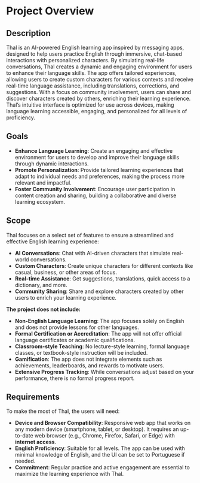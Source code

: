 # Project Overview

## Description

Thal is an AI-powered English learning app inspired by messaging apps, designed to help users practice English through immersive, chat-based interactions with personalized characters. By simulating real-life conversations, Thal creates a dynamic and engaging environment for users to enhance their language skills. The app offers tailored experiences, allowing users to create custom characters for various contexts and receive real-time language assistance, including translations, corrections, and suggestions. With a focus on community involvement, users can share and discover characters created by others, enriching their learning experience. Thal’s intuitive interface is optimized for use across devices, making language learning accessible, engaging, and personalized for all levels of proficiency.

## Goals

* **Enhance Language Learning**: Create an engaging and effective environment for users to develop and improve their language skills through dynamic interactions.
* **Promote Personalization**: Provide tailored learning experiences that adapt to individual needs and preferences, making the process more relevant and impactful.
* **Foster Community Involvement**: Encourage user participation in content creation and sharing, building a collaborative and diverse learning ecosystem.

## Scope

Thal focuses on a select set of features to ensure a streamlined and effective English learning experience:

* **AI Conversations**: Chat with AI-driven characters that simulate real-world conversations.
* **Custom Characters**: Create unique characters for different contexts like casual, business, or other areas of focus.
* **Real-time Assistance**: Get suggestions, translations, quick access to a dictionary, and more.
* **Community Sharing**: Share and explore characters created by other users to enrich your learning experience.

**The project does not include:**

* **Non-English Language Learning**: The app focuses solely on English and does not provide lessons for other languages.
* **Formal Certification or Accreditation**: The app will not offer official language certificates or academic qualifications.
* **Classroom-style Teaching**: No lecture-style learning, formal language classes, or textbook-style instruction will be included.
* **Gamification**: The app does not integrate elements such as achievements, leaderboards, and rewards to motivate users.
* **Extensive Progress Tracking**: While conversations adjust based on your performance, there is no formal progress report.

## Requirements

To make the most of Thal, the users will need:

* **Device and Browser Compatibility**: Responsive web app that works on any modern device (smartphone, tablet, or desktop). It requires an up-to-date web browser (e.g., Chrome, Firefox, Safari, or Edge) with **internet access**.
* **English Proficiency**: Suitable for all levels. The app can be used with minimal knowledge of English, and the UI can be set to Portuguese if needed.
* **Commitment**: Regular practice and active engagement are essential to maximize the learning experience with Thal.
